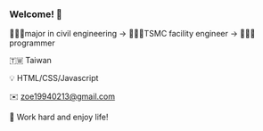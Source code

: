 ### Welcome! 👋

👩🏻‍🎓major in civil engineering → 👷🏻‍♀️TSMC facility engineer → 👩🏻‍💻programmer

🇹🇼 Taiwan

💡 HTML/CSS/Javascript

✉️ <a href="mailto:zoe19940213@gmail.com">zoe19940213@gmail.com</a>

💫 Work hard and enjoy life!
